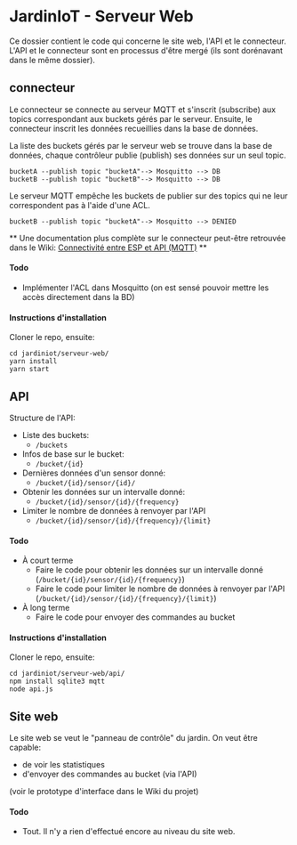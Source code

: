 JardinIoT - Serveur Web
==========

Ce dossier contient le code qui concerne le site web, l'API et le connecteur. L'API et le connecteur sont en processus d'être mergé (ils sont dorénavant dans le même dossier).

## connecteur
Le connecteur se connecte au serveur MQTT et s'inscrit (subscribe) aux topics correspondant aux buckets gérés par le serveur.  Ensuite, le connecteur inscrit les données recueillies dans la base de données.

La liste des buckets gérés par le serveur web se trouve dans la base de données, chaque contrôleur publie (publish) ses données sur un seul topic.

```
bucketA --publish topic "bucketA"--> Mosquitto --> DB
bucketB --publish topic "bucketB"--> Mosquitto --> DB
```

Le serveur MQTT empêche les buckets de publier sur des topics qui ne leur correspondent pas à l'aide d'une ACL.

```
bucketB --publish topic "bucketA"--> Mosquitto --> DENIED
```

** Une documentation plus complète sur le connecteur peut-être retrouvée dans le Wiki: [Connectivité entre ESP et API (MQTT)](https://github.com/ClubCedille/jardiniot/wiki/Connectivit%C3%A9-entre-ESP-et-API-(MQTT)) **

#### Todo
- Implémenter l'ACL dans Mosquitto (on est sensé pouvoir mettre les accès directement dans la BD)

#### Instructions d'installation
Cloner le repo, ensuite:
```
cd jardiniot/serveur-web/
yarn install
yarn start
```

## API
Structure de l'API:

- Liste des buckets:
	- ```/buckets```
- Infos de base sur le bucket:
	- `/bucket/{id}`
- Dernières données d'un sensor donné:
	- `/bucket/{id}/sensor/{id}/`
- Obtenir les données sur un intervalle donné:
	- `/bucket/{id}/sensor/{id}/{frequency}`
- Limiter le nombre de données à renvoyer par l'API
	- `/bucket/{id}/sensor/{id}/{frequency}/{limit}`

#### Todo
- À court terme
	- Faire le code pour obtenir les données sur un intervalle donné (`/bucket/{id}/sensor/{id}/{frequency}`)
	- Faire le code pour limiter le nombre de données à renvoyer par l'API (`/bucket/{id}/sensor/{id}/{frequency}/{limit}`)
- À long terme
	- Faire le code pour envoyer des commandes au bucket

#### Instructions d'installation
Cloner le repo, ensuite:
```
cd jardiniot/serveur-web/api/
npm install sqlite3 mqtt
node api.js
```

## Site web
Le site web se veut le "panneau de contrôle" du jardin. On veut être capable:
- de voir les statistiques
- d'envoyer des commandes au bucket (via l'API)

(voir le prototype d'interface dans le Wiki du projet)

#### Todo
- Tout. Il n'y a rien d'effectué encore au niveau du site web.
